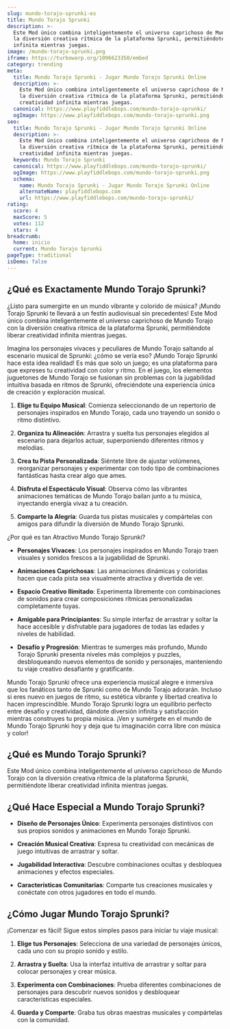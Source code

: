 ```yaml
---
slug: mundo-torajo-sprunki-es
title: Mundo Torajo Sprunki
description: >-
  Este Mod único combina inteligentemente el universo caprichoso de Mundo Torajo con
  la diversión creativa rítmica de la plataforma Sprunki, permitiéndote liberar creatividad
  infinita mientras juegas.
image: /mundo-torajo-sprunki.png
iframe: https://turbowarp.org/1096623350/embed
category: trending
meta:
  title: Mundo Torajo Sprunki - Jugar Mundo Torajo Sprunki Online
  description: >-
    Este Mod único combina inteligentemente el universo caprichoso de Mundo Torajo con
    la diversión creativa rítmica de la plataforma Sprunki, permitiéndote liberar
    creatividad infinita mientras juegas.
  canonical: https://www.playfiddlebops.com/mundo-torajo-sprunki/
  ogImage: https://www.playfiddlebops.com/mundo-torajo-sprunki.png
seo:
  title: Mundo Torajo Sprunki - Jugar Mundo Torajo Sprunki Online
  description: >-
    Este Mod único combina inteligentemente el universo caprichoso de Mundo Torajo con
    la diversión creativa rítmica de la plataforma Sprunki, permitiéndote liberar
    creatividad infinita mientras juegas.
  keywords: Mundo Torajo Sprunki
  canonical: https://www.playfiddlebops.com/mundo-torajo-sprunki/
  ogImage: https://www.playfiddlebops.com/mundo-torajo-sprunki.png
  schema:
    name: Mundo Torajo Sprunki - Jugar Mundo Torajo Sprunki Online
    alternateName: playfiddlebops.com
    url: https://www.playfiddlebops.com/mundo-torajo-sprunki/
rating:
  score: 4
  maxScore: 5
  votes: 112
  stars: 4
breadcrumb:
  home: inicio
  current: Mundo Torajo Sprunki
pageType: traditional
isDemo: false
---
```


## ¿Qué es Exactamente Mundo Torajo Sprunki?

¿Listo para sumergirte en un mundo vibrante y colorido de música? ¡Mundo Torajo Sprunki te llevará a un festín audiovisual sin precedentes! Este Mod único combina inteligentemente el universo caprichoso de Mundo Torajo con la diversión creativa rítmica de la plataforma Sprunki, permitiéndote liberar creatividad infinita mientras juegas.

Imagina los personajes vivaces y peculiares de Mundo Torajo saltando al escenario musical de Sprunki: ¿cómo se vería eso? ¡Mundo Torajo Sprunki hace esta idea realidad! Es más que solo un juego; es una plataforma para que expreses tu creatividad con color y ritmo. En el juego, los elementos juguetones de Mundo Torajo se fusionan sin problemas con la jugabilidad intuitiva basada en ritmos de Sprunki, ofreciéndote una experiencia única de creación y exploración musical.

1. **Elige tu Equipo Musical**: Comienza seleccionando de un repertorio de personajes inspirados en Mundo Torajo, cada uno trayendo un sonido o ritmo distintivo.

1. **Organiza tu Alineación**: Arrastra y suelta tus personajes elegidos al escenario para dejarlos actuar, superponiendo diferentes ritmos y melodías.

1. **Crea tu Pista Personalizada**: Siéntete libre de ajustar volúmenes, reorganizar personajes y experimentar con todo tipo de combinaciones fantásticas hasta crear algo que ames.

1. **Disfruta el Espectáculo Visual**: Observa cómo las vibrantes animaciones temáticas de Mundo Torajo bailan junto a tu música, inyectando energía vivaz a tu creación.

1. **Comparte la Alegría**: Guarda tus pistas musicales y compártelas con amigos para difundir la diversión de Mundo Torajo Sprunki.

¿Por qué es tan Atractivo Mundo Torajo Sprunki?

- **Personajes Vivaces**: Los personajes inspirados en Mundo Torajo traen visuales y sonidos frescos a la jugabilidad de Sprunki.

- **Animaciones Caprichosas**: Las animaciones dinámicas y coloridas hacen que cada pista sea visualmente atractiva y divertida de ver.

- **Espacio Creativo Ilimitado**: Experimenta libremente con combinaciones de sonidos para crear composiciones rítmicas personalizadas completamente tuyas.

- **Amigable para Principiantes**: Su simple interfaz de arrastrar y soltar la hace accesible y disfrutable para jugadores de todas las edades y niveles de habilidad.

- **Desafío y Progresión**: Mientras te sumerges más profundo, Mundo Torajo Sprunki presenta niveles más complejos y puzzles, desbloqueando nuevos elementos de sonido y personajes, manteniendo tu viaje creativo desafiante y gratificante.

Mundo Torajo Sprunki ofrece una experiencia musical alegre e inmersiva que los fanáticos tanto de Sprunki como de Mundo Torajo adorarán. Incluso si eres nuevo en juegos de ritmo, su estética vibrante y libertad creativa lo hacen imprescindible. Mundo Torajo Sprunki logra un equilibrio perfecto entre desafío y creatividad, dándote diversión infinita y satisfacción mientras construyes tu propia música. ¡Ven y sumérgete en el mundo de Mundo Torajo Sprunki hoy y deja que tu imaginación corra libre con música y color!

## ¿Qué es Mundo Torajo Sprunki?

Este Mod único combina inteligentemente el universo caprichoso de Mundo Torajo con la diversión creativa rítmica de la plataforma Sprunki, permitiéndote liberar creatividad infinita mientras juegas.

## ¿Qué Hace Especial a Mundo Torajo Sprunki?

- **Diseño de Personajes Único**: Experimenta personajes distintivos con sus propios sonidos y animaciones en Mundo Torajo Sprunki.

- **Creación Musical Creativa**: Expresa tu creatividad con mecánicas de juego intuitivas de arrastrar y soltar.

- **Jugabilidad Interactiva**: Descubre combinaciones ocultas y desbloquea animaciones y efectos especiales.

- **Características Comunitarias**: Comparte tus creaciones musicales y conéctate con otros jugadores en todo el mundo.

## ¿Cómo Jugar Mundo Torajo Sprunki?

¡Comenzar es fácil! Sigue estos simples pasos para iniciar tu viaje musical:

1. **Elige tus Personajes**: Selecciona de una variedad de personajes únicos, cada uno con su propio sonido y estilo.

1. **Arrastra y Suelta**: Usa la interfaz intuitiva de arrastrar y soltar para colocar personajes y crear música.

1. **Experimenta con Combinaciones**: Prueba diferentes combinaciones de personajes para descubrir nuevos sonidos y desbloquear características especiales.

1. **Guarda y Comparte**: Graba tus obras maestras musicales y compártelas con la comunidad.